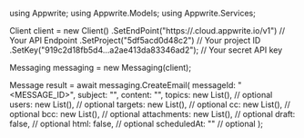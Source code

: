 using Appwrite;
using Appwrite.Models;
using Appwrite.Services;

Client client = new Client()
    .SetEndPoint("https://<REGION>.cloud.appwrite.io/v1") // Your API Endpoint
    .SetProject("5df5acd0d48c2") // Your project ID
    .SetKey("919c2d18fb5d4...a2ae413da83346ad2"); // Your secret API key

Messaging messaging = new Messaging(client);

Message result = await messaging.CreateEmail(
    messageId: "<MESSAGE_ID>",
    subject: "<SUBJECT>",
    content: "<CONTENT>",
    topics: new List<string>(), // optional
    users: new List<string>(), // optional
    targets: new List<string>(), // optional
    cc: new List<string>(), // optional
    bcc: new List<string>(), // optional
    attachments: new List<string>(), // optional
    draft: false, // optional
    html: false, // optional
    scheduledAt: "" // optional
);